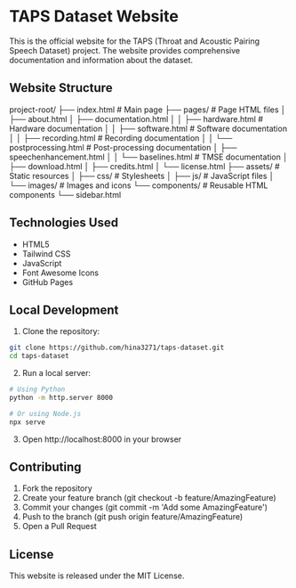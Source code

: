 # TAPS Dataset Website

This is the official website for the TAPS (Throat and Acoustic Pairing Speech Dataset) project. The website provides comprehensive documentation and information about the dataset.

## Website Structure
project-root/
├── index.html              # Main page
├── pages/                  # Page HTML files
│   ├── about.html
│   ├── documentation.html
│   │   ├── hardware.html   # Hardware documentation
│   │   ├── software.html   # Software documentation
│   │   ├── recording.html  # Recording documentation
│   │   └── postprocessing.html  # Post-processing documentation
│   ├── speechenhancement.html
│   │   └── baselines.html      # TMSE documentation
│   ├── download.html
│   ├── credits.html
│   └── license.html
├── assets/                 # Static resources
│   ├── css/               # Stylesheets
│   ├── js/                # JavaScript files
│   └── images/            # Images and icons
└── components/            # Reusable HTML components
└── sidebar.html

## Technologies Used

- HTML5
- Tailwind CSS
- JavaScript
- Font Awesome Icons
- GitHub Pages

## Local Development

1. Clone the repository:
```bash
git clone https://github.com/hina3271/taps-dataset.git
cd taps-dataset
```
2. Run a local server:
```bash
# Using Python
python -m http.server 8000

# Or using Node.js
npx serve
```
3. Open http://localhost:8000 in your browser

## Contributing

1. Fork the repository
2. Create your feature branch (git checkout -b feature/AmazingFeature)
3. Commit your changes (git commit -m 'Add some AmazingFeature')
4. Push to the branch (git push origin feature/AmazingFeature)
5. Open a Pull Request

## License
This website is released under the MIT License.